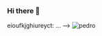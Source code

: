 ### Hi there 👋
eioufkjghiureyct: ...
-->
![pedro](https://tenor.com/pt-BR/view/pedro-approves-pedrorc-pedroredcerberus-yes-agree-gif-11599348)

